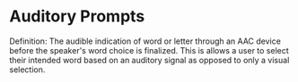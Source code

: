 # Auditory Prompts

Definition: The audible indication of word or letter through an AAC device before the speaker's word choice is finalized. This is allows a user to select their intended word based on an auditory signal as opposed to only a visual selection.